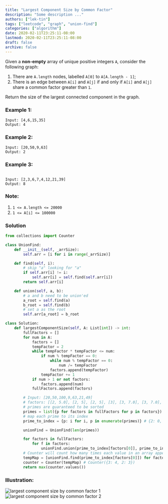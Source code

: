 ```yaml
---
title: "Largest Component Size by Common Factor"
description: "Some description ..."
authors: ["lek-tin"]
tags: ["leetcode", "graph", "union-find"]
categories: ["algorithm"]
date: 2020-02-11T23:25:11-08:00
lastmod: 2020-02-11T23:25:11-08:00
draft: false
archive: false
---
```

Given a **non-empty** array of unique positive integers `A`, consider the following graph:  
1. There are `A.length` nodes, labelled `A[0]` to `A[A.length - 1]`;
2. There is an edge between `A[i]` and `A[j]` if and only if `A[i]` and `A[j]` share a common factor greater than `1`.

Return the size of the largest connected component in the graph.  

### Example 1:
```
Input: [4,6,15,35]
Output: 4
```

### Example 2:
```
Input: [20,50,9,63]
Output: 2
```

### Example 3:
```

Input: [2,3,6,7,4,12,21,39]
Output: 8
```

### Note:
1. `1 <= A.length <= 20000`
2. `1 <= A[i] <= 100000`

### Solution
```python
from collections import Counter

class UnionFind:
    def __init__(self, _arrSize):
        self.arr = [i for i in range(_arrSize)]

    def find(self, i):
        # skip "a" looking for "a"
        if self.arr[i] != i:
            self.arr[i] = self.find(self.arr[i])
        return self.arr[i]

    def union(self, a, b):
        # a and b need to be union'ed
        a_root = self.find(a)
        b_root = self.find(b)
        # set a as the root
        self.arr[a_root] = b_root

class Solution:
    def largestComponentSize(self, A: List[int]) -> int:
        fullFactors = []
        for num in A:
            factors = []
            tempFactor = 2
            while tempFactor * tempFactor <= num:
                if num % tempFactor == 0:
                    while num % tempFactor == 0:
                        num /= tempFactor
                    factors.append(tempFactor)
                tempFactor += 1
            if num > 1 or not factors:
                factors.append(num)
            fullFactors.append(factors)

        # Input: [20,50,100,9,63,21,49]
        # factors: [[2, 5.0], [2, 5], [2, 5], [3], [3, 7.0], [3, 7.0], [7]]
        # primes are guaranteed to be sorted
        primes = list({p for factors in fullFactors for p in factors})
        # map each prime to its index
        prime_to_index = {p: i for i, p in enumerate(primes)} # {2: 0, 3: 1, 5.0: 2, 7.0: 3}

        unionFind = UnionFind(len(primes))

        for factors in fullFactors:
            for f in factors:
                unionFind.union(prime_to_index[factors[0]], prime_to_index[f])
        # Counter will count how many times each value in an array appears.
        tempMap = [unionFind.find(prime_to_index[factors[0]]) for factors in fullFactors] # [2, 2, 2, 3, 3, 3, 3]
        counter = Counter(tempMap) # Counter({3: 4, 2: 3})
        return max(counter.values())
```

### Illustration:
![largest component size by common factor 1](/img/post/largest-component-size-by-common-factor-1.jpg)
![largest component size by common factor 2](/img/post/largest-component-size-by-common-factor-2.jpg)